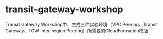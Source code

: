 # transit-gateway-workshop
Transit Gateway Workshop中，生成三种实验环境（VPC Peering、Transit Gateway、TGW Inter-region Peering）所需要的CloudFormation模版
